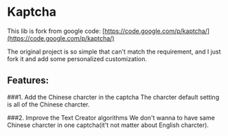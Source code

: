 # Kaptcha


This lib is fork from google code:
[https://code.google.com/p/kaptcha/](https://code.google.com/p/kaptcha/)

The original project is so simple that can't match the requirement, and I just fork it and add some personalized customization.

## Features:
###1. Add the Chinese charcter in the captcha
The charcter default setting is all of the Chinese charcter.

###2. Improve the Text Creator algorithms
We don't wanna to have same Chinese charcter in one captcha(it't not matter about English charcter).